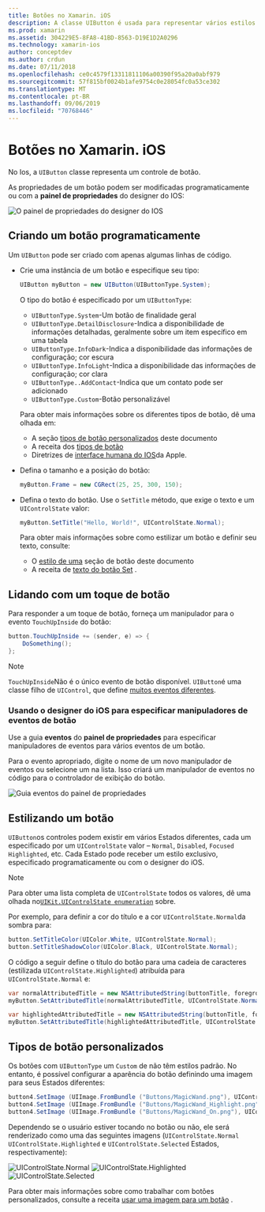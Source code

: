 ```yaml
---
title: Botões no Xamarin. iOS
description: A classe UIButton é usada para representar vários estilos diferentes de botão em telas do iOS. Este guia apresenta as diferentes opções para trabalhar com botões no iOS.
ms.prod: xamarin
ms.assetid: 304229E5-8FA8-41BD-8563-D19E1D2A0296
ms.technology: xamarin-ios
author: conceptdev
ms.author: crdun
ms.date: 07/11/2018
ms.openlocfilehash: ce0c4579f13311811106a00390f95a20a0abf979
ms.sourcegitcommit: 57f815bf0024b1afe9754c0e28054fc0a53ce302
ms.translationtype: MT
ms.contentlocale: pt-BR
ms.lasthandoff: 09/06/2019
ms.locfileid: "70768446"
---
```

# <a name="buttons-in-xamarinios"></a>Botões no Xamarin. iOS

No Ios, a `UIButton` classe representa um controle de botão.

As propriedades de um botão podem ser modificadas programaticamente ou com a **painel de propriedades** do designer do IOS:

![O painel de propriedades do designer do IOS](buttons-images/properties.png "O painel de propriedades do designer do IOS")

## <a name="creating-a-button-programmatically"></a>Criando um botão programaticamente

Um `UIButton` pode ser criado com apenas algumas linhas de código.

- Crie uma instância de um botão e especifique seu tipo:

  ```csharp
  UIButton myButton = new UIButton(UIButtonType.System);
  ```

  O tipo do botão é especificado por um `UIButtonType`:

  - `UIButtonType.System`-Um botão de finalidade geral
  - `UIButtonType.DetailDisclosure`-Indica a disponibilidade de informações detalhadas, geralmente sobre um item específico em uma tabela
  - `UIButtonType.InfoDark`-Indica a disponibilidade das informações de configuração; cor escura
  - `UIButtonType.InfoLight`-Indica a disponibilidade das informações de configuração; cor clara
  - `UIButtonType..AddContact`-Indica que um contato pode ser adicionado
  - `UIButtonType.Custom`-Botão personalizável

  Para obter mais informações sobre os diferentes tipos de botão, dê uma olhada em:
  
  - A seção [tipos de botão personalizados](#custom-button-types) deste documento
  - A receita dos [tipos de botão](https://github.com/xamarin/recipes/tree/master/Recipes/ios/standard_controls/buttons/create_different_types_of_buttons)
  - Diretrizes de [interface humana do IOS](https://developer.apple.com/design/human-interface-guidelines/ios/controls/buttons/)da Apple.

- Defina o tamanho e a posição do botão:

  ```csharp
  myButton.Frame = new CGRect(25, 25, 300, 150);
  ```

- Defina o texto do botão. Use o `SetTitle` método, que exige o texto e um `UIControlState` valor:

  ```csharp
  myButton.SetTitle("Hello, World!", UIControlState.Normal);
  ```

  Para obter mais informações sobre como estilizar um botão e definir seu texto, consulte:

  - O [estilo de uma](#styling-a-button) seção de botão deste documento
  - A receita de [texto do botão Set](https://github.com/xamarin/recipes/tree/master/Recipes/ios/standard_controls/buttons/set_button_text) .

## <a name="handling-a-button-tap"></a>Lidando com um toque de botão

Para responder a um toque de botão, forneça um manipulador para o evento `TouchUpInside` do botão:

```csharp
button.TouchUpInside += (sender, e) => {
    DoSomething();
};
```

> [!NOTE]
> `TouchUpInside`Não é o único evento de botão disponível. `UIButton`é uma classe filho de `UIControl`, que define [muitos eventos diferentes](xref:UIKit.UIControlEvent).

### <a name="using-the-ios-designer-to-specify-button-event-handlers"></a>Usando o designer do iOS para especificar manipuladores de eventos de botão

Use a guia **eventos** do **painel de propriedades** para especificar manipuladores de eventos para vários eventos de um botão.

Para o evento apropriado, digite o nome de um novo manipulador de eventos ou selecione um na lista. Isso criará um manipulador de eventos no código para o controlador de exibição do botão.

![Guia eventos do painel de propriedades](buttons-images/image1.png "Guia eventos do painel de propriedades")

## <a name="styling-a-button"></a>Estilizando um botão

`UIButton`os controles podem existir em vários Estados diferentes, cada um especificado por um `UIControlState` valor – `Normal`, `Disabled`, `Focused` `Highlighted`, etc. Cada Estado pode receber um estilo exclusivo, especificado programaticamente ou com o designer do iOS.

> [!NOTE]
> Para obter uma lista completa de `UIControlState` todos os valores, dê uma olhada no[`UIKit.UIControlState enumeration`](xref:UIKit.UIControlState)
> sobre.

Por exemplo, para definir a cor do título e a cor `UIControlState.Normal`da sombra para:

```csharp
button.SetTitleColor(UIColor.White, UIControlState.Normal);
button.SetTitleShadowColor(UIColor.Black, UIControlState.Normal);
```

O código a seguir define o título do botão para uma cadeia de caracteres (estilizada `UIControlState.Highlighted`) atribuída para `UIControlState.Normal` e:

```csharp
var normalAttributedTitle = new NSAttributedString(buttonTitle, foregroundColor: UIColor.Blue, strikethroughStyle: NSUnderlineStyle.Single);
myButton.SetAttributedTitle(normalAttributedTitle, UIControlState.Normal);

var highlightedAttributedTitle = new NSAttributedString(buttonTitle, foregroundColor: UIColor.Green, strikethroughStyle: NSUnderlineStyle.Thick);
myButton.SetAttributedTitle(highlightedAttributedTitle, UIControlState.Highlighted);
```

## <a name="custom-button-types"></a>Tipos de botão personalizados

Os botões com `UIButtonType` um `Custom` de não têm estilos padrão. No entanto, é possível configurar a aparência do botão definindo uma imagem para seus Estados diferentes:

```csharp
button4.SetImage (UIImage.FromBundle ("Buttons/MagicWand.png"), UIControlState.Normal);
button4.SetImage (UIImage.FromBundle ("Buttons/MagicWand_Highlight.png"), UIControlState.Highlighted);
button4.SetImage (UIImage.FromBundle ("Buttons/MagicWand_On.png"), UIControlState.Selected);
```

Dependendo se o usuário estiver tocando no botão ou não, ele será renderizado como uma das seguintes imagens (`UIControlState.Normal` `UIControlState.Highlighted` e `UIControlState.Selected` Estados, respectivamente):

![UIControlState.Normal](buttons-images/image22.png "UIControlState.Normal")
![UIControlState.Highlighted](buttons-images/image23.png "UIControlState.Highlighted")
![UIControlState.Selected](buttons-images/image24.png "UIControlState.Selected")

Para obter mais informações sobre como trabalhar com botões personalizados, consulte a receita [usar uma imagem para um botão](https://github.com/xamarin/recipes/tree/master/Recipes/ios/standard_controls/buttons/use_an_image_for_a_button) .

